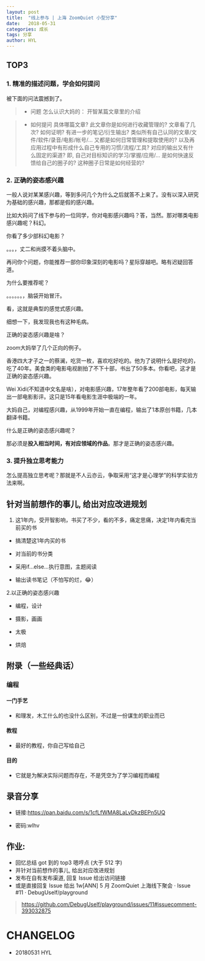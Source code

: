 ```yaml
---
layout: post
title:  "线上参与 | 上海 ZoomQuiet 小型分享"
date:   2018-05-31
categories: 成长
tags: 分享
author: HYL
---
```


## TOP3 

### 1. 精准的描述问题，学会如何提问

被下面的问法震撼到了。

> - 问题
怎么认识大妈的：
开智某篇文章里的介绍

> - 如何提问
具体哪篇文章?
此文章你是如何进行收藏管理的?
文章看了几次? 如何证明? 有进一步的笔记/衍生输出?
类似所有自己认同的文章/文件/软件/录音/电影/帐号/... 又都是如何日常管理和提取使用的?
以及再应用过程中有形成什么自己专用的习惯/流程/工具?
对应的输出又有什么固定的渠道?
即, 自己对目标知识的学习/掌握/应用/...
是如何快速反馈给自己的圈子的?
这种圈子日常是如何经营的?

### 2. 正确的姿态感兴趣
  
一般人说对某某感兴趣，等到多问几个为什么之后就答不上来了。没有以深入研究为基础的感兴趣，那都是假的感兴趣。

比如大妈问了线下参与的一位同学，你对电影感兴趣吗？答，当然。那对哪类电影感兴趣呢？科幻。

你看了多少部科幻电影？

。。。，丈二和尚摸不着头脑中。

再问你个问题，你能推荐一部你印象深刻的电影吗？星际穿越吧。略有迟疑回答道。

为什么要推荐呢？

。。。。。。，脑袋开始冒汗。

看，这就是典型的感觉式感兴趣。

细想一下，我发现我也有这种毛病。

正确的姿态感兴趣是啥？

zoom大妈举了几个正向的例子。

香港四大才子之一的蔡澜，吃货一枚，喜欢吃好吃的。他为了说明什么是好吃的，吃了40年。美食类的电影电视剧拍了不下十部，书出了50多本。你看吧，这才是正确的姿态感兴趣。

Wei Xidi(不知道中文名是啥），对电影感兴趣，17年整年看了200部电影，每天输出一部电影影评。这只是15年看电影生涯中极端的一年。

大妈自己，对编程感兴趣，从1999年开始一直在编程，输出了1本原创书籍，几本翻译书籍。

什么是正确的姿态感兴趣呢？

那必须是**投入相当时间，有对应领域的作品**。那才是正确的姿态感兴趣。

### 3. 提升独立思考能力

怎么提高独立思考呢？那就是不人云亦云，争取采用“这才是心理学”的科学实验方法来啊。


## 针对当前想作的事儿, 给出对应改进规划

1. 这1年内，受开智影响，书买了不少，看的不多，痛定思痛，决定1年内看完当前买的书

- 搞清楚这1年内买的书

- 对当前的书分类

- 采用if...else...执行意图，主题阅读

- 输出读书笔记（不怕写的烂，😂）

2.以正确的姿态感兴趣

- 编程，设计

- 摄影，画画

- 太极

- 烘焙




## 附录（一些经典话）

### 编程

#### 一门手艺

- 和理发，木工什么的也没什么区别，不过是一份谋生的职业而已

#### 教程

- 最好的教程，你自己写给自己

#### 目的

- 它就是为解决实际问题而存在，不是凭空为了学习编程而编程


## 录音分享

- 链接:https://pan.baidu.com/s/1cfLfWMA8LaLvDkzBEPn5UQ

- 密码:wlhv

## 作业:

- 回忆总结 got 到的 top3 嗯哼点 (大于 512 字)
- 并针对当前想作的事儿, 给出对应改进规划
- 发布在自有发布渠道, 回复 Issue 给出访问链接
- 或是直接回复 Issue 给出 1w[ANN] 5 月 ZoomQuiet 上海线下聚会 · Issue #11 · DebugUself/playground 

> https://github.com/DebugUself/playground/issues/11#issuecomment-393032875


# CHANGELOG

- 20180531 HYL
